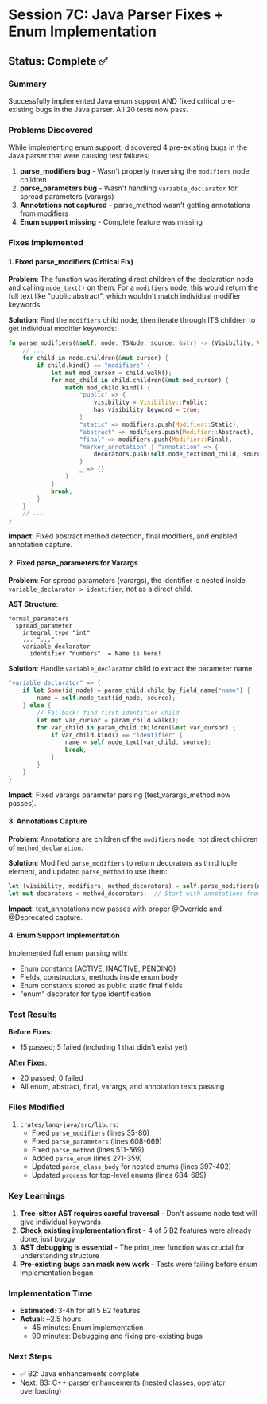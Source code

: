 # Session 7C: Java Parser Fixes + Enum Implementation

## Status: Complete ✅

### Summary

Successfully implemented Java enum support AND fixed critical pre-existing bugs in the Java parser. All 20 tests now pass.

### Problems Discovered

While implementing enum support, discovered 4 pre-existing bugs in the Java parser that were causing test failures:

1. **parse_modifiers bug** - Wasn't properly traversing the `modifiers` node children
2. **parse_parameters bug** - Wasn't handling `variable_declarator` for spread parameters (varargs)
3. **Annotations not captured** - parse_method wasn't getting annotations from modifiers
4. **Enum support missing** - Complete feature was missing

### Fixes Implemented

#### 1. Fixed parse_modifiers (Critical Fix)

**Problem**: The function was iterating direct children of the declaration node and calling `node_text()` on them. For a `modifiers` node, this would return the full text like "public abstract", which wouldn't match individual modifier keywords.

**Solution**: Find the `modifiers` child node, then iterate through ITS children to get individual modifier keywords:

```rust
fn parse_modifiers(&self, node: TSNode, source: &str) -> (Visibility, Vec<Modifier>, Vec<String>) {
    // ...
    for child in node.children(&mut cursor) {
        if child.kind() == "modifiers" {
            let mut mod_cursor = child.walk();
            for mod_child in child.children(&mut mod_cursor) {
                match mod_child.kind() {
                    "public" => {
                        visibility = Visibility::Public;
                        has_visibility_keyword = true;
                    }
                    "static" => modifiers.push(Modifier::Static),
                    "abstract" => modifiers.push(Modifier::Abstract),
                    "final" => modifiers.push(Modifier::Final),
                    "marker_annotation" | "annotation" => {
                        decorators.push(self.node_text(mod_child, source));
                    }
                    _ => {}
                }
            }
            break;
        }
    }
    // ...
}
```

**Impact**: Fixed abstract method detection, final modifiers, and enabled annotation capture.

#### 2. Fixed parse_parameters for Varargs

**Problem**: For spread parameters (varargs), the identifier is nested inside `variable_declarator > identifier`, not as a direct child.

**AST Structure**:
```
formal_parameters
  spread_parameter
    integral_type "int"
    ... "..."
    variable_declarator
      identifier "numbers"  ← Name is here!
```

**Solution**: Handle `variable_declarator` child to extract the parameter name:

```rust
"variable_declarator" => {
    if let Some(id_node) = param_child.child_by_field_name("name") {
        name = self.node_text(id_node, source);
    } else {
        // Fallback: find first identifier child
        let mut var_cursor = param_child.walk();
        for var_child in param_child.children(&mut var_cursor) {
            if var_child.kind() == "identifier" {
                name = self.node_text(var_child, source);
                break;
            }
        }
    }
}
```

**Impact**: Fixed varargs parameter parsing (test_varargs_method now passes).

#### 3. Annotations Capture

**Problem**: Annotations are children of the `modifiers` node, not direct children of `method_declaration`.

**Solution**: Modified `parse_modifiers` to return decorators as third tuple element, and updated `parse_method` to use them:

```rust
let (visibility, modifiers, method_decorators) = self.parse_modifiers(node, source);
let mut decorators = method_decorators;  // Start with annotations from modifiers
```

**Impact**: test_annotations now passes with proper @Override and @Deprecated capture.

#### 4. Enum Support Implementation

Implemented full enum parsing with:
- Enum constants (ACTIVE, INACTIVE, PENDING)
- Fields, constructors, methods inside enum body
- Enum constants stored as public static final fields
- "enum" decorator for type identification

### Test Results

**Before Fixes**:
- 15 passed; 5 failed (including 1 that didn't exist yet)

**After Fixes**:
- 20 passed; 0 failed
- All enum, abstract, final, varargs, and annotation tests passing

### Files Modified

1. `crates/lang-java/src/lib.rs`:
   - Fixed `parse_modifiers` (lines 35-80)
   - Fixed `parse_parameters` (lines 608-669)
   - Fixed `parse_method` (lines 511-569)
   - Added `parse_enum` (lines 271-359)
   - Updated `parse_class_body` for nested enums (lines 397-402)
   - Updated `process` for top-level enums (lines 684-689)

### Key Learnings

1. **Tree-sitter AST requires careful traversal** - Don't assume node text will give individual keywords
2. **Check existing implementation first** - 4 of 5 B2 features were already done, just buggy
3. **AST debugging is essential** - The print_tree function was crucial for understanding structure
4. **Pre-existing bugs can mask new work** - Tests were failing before enum implementation began

### Implementation Time

- **Estimated**: 3-4h for all 5 B2 features
- **Actual**: ~2.5 hours
  - 45 minutes: Enum implementation
  - 90 minutes: Debugging and fixing pre-existing bugs

### Next Steps

- ✅ B2: Java enhancements complete
- Next: B3: C++ parser enhancements (nested classes, operator overloading)
